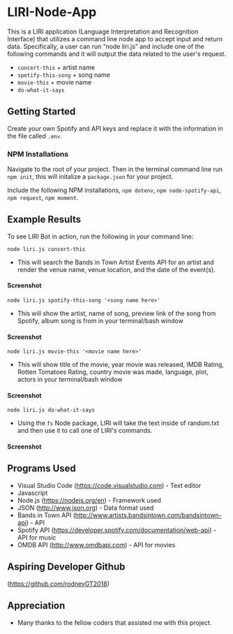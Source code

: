# LIRI-Node-App
This is a LIRI application (Language Interpretation and Recognition Interface) that utilizes a command line node app to accept input and return data. Specifically, a user can run “node liri.js” and include one of the following commands and it will output the data related to the user's request.

- `concert-this` + artist name
- `spotify-this-song` + song name
- `movie-this` + movie name
- `do-what-it-says`

## Getting Started

Create your own Spotify and API keys and replace it with the information in the file called `.env`. 


### NPM Installations

Navigate to the root of your project. Then in the terminal command line run `npm init`, this will initalize a `package.json` for your project. 

Include the following NPM installations, `npm dotenv`, `npm node-spotify-api`, `npm request`, `npm moment`.


## Example Results 

To see LIRI Bot in action, run the following in your command line:

`node liri.js concert-this`

* This will search the Bands in Town Artist Events API for an artist and render the venue name, venue location, and the date of the event(s).

#### Screenshot


`node liri.js spotify-this-song '<song name here>'`

* This will show the artist, name of song, preview link of the song from Spotify, album song is from in your terminal/bash window

#### Screenshot


`node liri.js movie-this '<movie name here>'`

* This will show title of the movie, year movie was released, IMDB Rating, Rotten Tomatoes Rating, country movie was made, language, plot, actors in your terminal/bash window

#### Screenshot


`node liri.js do-what-it-says`

* Using the `fs` Node package, LIRI will take the text inside of random.txt and then use it to call one of LIRI's commands.

#### Screenshot


## Programs Used

* Visual Studio Code (https://code.visualstudio.com) - Text editor
* Javascript 
* Node.js (https://nodejs.org/en) - Framework used
* JSON (http://www.json.org) - Data format used
* Bands in Town API (http://www.artists.bandsintown.com/bandsintown-api)  - API 
* Spotify API (https://developer.spotify.com/documentation/web-api)  - API for music 
* OMDB API (http://www.omdbapi.com) - API for movies 


## Aspiring Developer Github

(https://github.com/rodneyGT2018)


## Appreciation

* Many thanks to the fellow coders that assisted me with this project.

